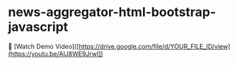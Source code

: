 ﻿# news-aggregator-html-bootstrap-javascript
🎥 [Watch Demo Video]([https://drive.google.com/file/d/YOUR_FILE_ID/view](https://youtu.be/AlJ8WE9JrwI])
